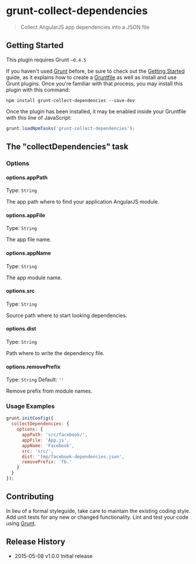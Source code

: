 # grunt-collect-dependencies

> Collect AngularJS app dependencies into a JSON file

## Getting Started
This plugin requires Grunt `~0.4.5`

If you haven't used [Grunt](http://gruntjs.com/) before, be sure to check out the [Getting Started](http://gruntjs.com/getting-started) guide, as it explains how to create a [Gruntfile](http://gruntjs.com/sample-gruntfile) as well as install and use Grunt plugins. Once you're familiar with that process, you may install this plugin with this command:

```shell
npm install grunt-collect-dependencies --save-dev
```

Once the plugin has been installed, it may be enabled inside your Gruntfile with this line of JavaScript:

```js
grunt.loadNpmTasks('grunt-collect-dependencies');
```

## The "collectDependencies" task

### Options

#### options.appPath
Type: `String`

The app path where to find your application AngularJS module.

#### options.appFile
Type: `String`

The app file name.

#### options.appName
Type: `String`

The app module name.

#### options.src
Type: `String`

Source path where to start looking dependencies.

#### options.dist
Type: `String`

Path where to write the dependency file.

#### options.removePrefix
Type: `String`
Default: `''` 

Remove prefix from module names.

### Usage Examples

```js
grunt.initConfig({
  collectDependencies: {
    options: {
      appPath: 'src/facebook/',
      appFile: 'App.js',
      appName: 'Facebook',
      src: 'src/',
      dist: 'tmp/facebook-dependencies.json',
      removePrefix: 'fb.'
    }
  }
});
```

## Contributing
In lieu of a formal styleguide, take care to maintain the existing coding style. Add unit tests for any new or changed functionality. Lint and test your code using [Grunt](http://gruntjs.com/).

## Release History
* 2015-05-08 v1.0.0 Initial release
